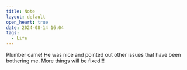 ```yaml
---
title: Note
layout: default
open_heart: true
date: 2024-08-14 16:04
tags:
  - Life
---
```


Plumber came! He was nice and pointed out other issues that have been bothering me. More things will be fixed!!!
